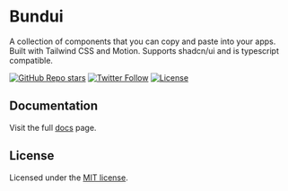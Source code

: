 # Bundui

A collection of components that you can copy and paste into your apps. Built with Tailwind CSS and Motion. Supports shadcn/ui and is typescript compatible.

<a href="https://github.com/bundui/components/stargazers"><img alt="GitHub Repo stars" src="https://img.shields.io/github/stars/bundui/components?style=for-the-badge"></a>
<a href="https://x.com/bunduidotio"><img alt="Twitter Follow" src="https://img.shields.io/twitter/follow/bunduidotio?style=for-the-badge&logo=x"></a>
<a href="https://github.com/bundui/components/blob/main/LICENCE.md"><img alt="License" src="https://img.shields.io/badge/License-MIT-yellow.svg?style=for-the-badge"></a>

## Documentation

Visit the full [docs](https://bundui.io/components) page.

## License

Licensed under the [MIT license](/LICENSE.md).
